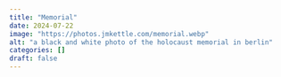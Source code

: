 ```yaml
---
title: "Memorial"
date: 2024-07-22
image: "https://photos.jmkettle.com/memorial.webp"
alt: "a black and white photo of the holocaust memorial in berlin"
categories: []
draft: false
---
```

